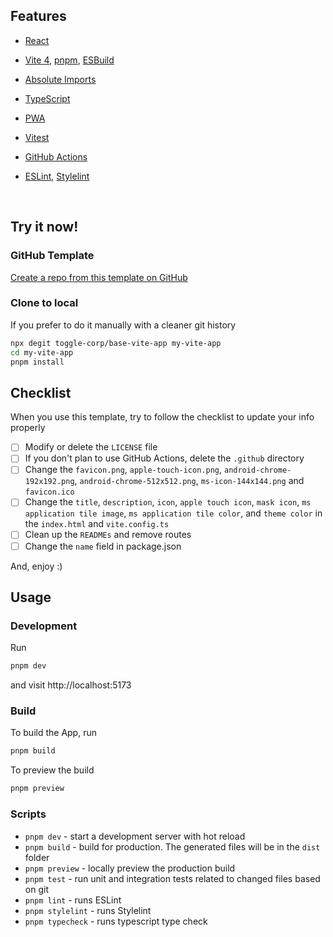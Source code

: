 ## Features

- [React](https://reactjs.org)

- [Vite 4](https://github.com/vitejs/vite), [pnpm](https://pnpm.io/), [ESBuild](https://github.com/evanw/esbuild)

- [Absolute Imports](https://github.com/aleclarson/vite-tsconfig-paths)

- [TypeScript](https://www.typescriptlang.org)

- [PWA](https://github.com/antfu/vite-plugin-pwa)

- [Vitest](https://github.com/vitest-dev/vitest)

- [GitHub Actions](https://github.com/features/actions)

- [ESLint](https://eslint.org), [Stylelint](https://stylelint.io)

<br>


## Try it now!

### GitHub Template

[Create a repo from this template on GitHub](https://github.com/toggle-corp/base-vite-app/generate)

### Clone to local

If you prefer to do it manually with a cleaner git history

```bash
npx degit toggle-corp/base-vite-app my-vite-app
cd my-vite-app
pnpm install
```

## Checklist

When you use this template, try to follow the checklist to update your info properly

- [ ] Modify or delete the `LICENSE` file
- [ ] If you don't plan to use GitHub Actions, delete the `.github` directory
- [ ] Change the `favicon.png`, `apple-touch-icon.png`, `android-chrome-192x192.png`, `android-chrome-512x512.png`, `ms-icon-144x144.png`  and `favicon.ico`
- [ ] Change the `title`, `description`, `icon`, `apple touch icon`, `mask icon`, `ms application tile image`, `ms application tile color`, and `theme color` in the `index.html` and `vite.config.ts`
- [ ] Clean up the `READMEs` and remove routes
- [ ] Change the `name` field in package.json

And, enjoy :)

## Usage

### Development

Run

```bash
pnpm dev
```
and visit http://localhost:5173

### Build

To build the App, run

```bash
pnpm build
```
To preview the build
```bash
pnpm preview
```
### Scripts

- `pnpm dev` - start a development server with hot reload
- `pnpm build` - build for production. The generated files will be in the `dist` folder
- `pnpm preview` - locally preview the production build
- `pnpm test` - run unit and integration tests related to changed files based on git
- `pnpm lint` - runs ESLint
- `pnpm stylelint` - runs Stylelint
- `pnpm typecheck` - runs typescript type check
